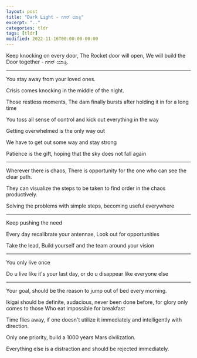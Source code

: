 ```yaml
---
layout: post
title: "Dark Light - ಗಗನ್ ಯಾತ್ರಿ"
excerpt: ".."
categories: tldr
tags: [tldr]
modified: 2022-11-16T00:00:00-00:00
---
```


Keep knocking on every door,
The Rocket door will open,
We will build the Door together - ಗಗನ್ ಯಾತ್ರಿ.

--- 

You stay away from your loved ones.

Crisis comes knocking in the middle of the night.

Those restless moments, The dam finally bursts after holding it in for a long time

You toss all sense of control and kick out everything in the way

Getting overwhelmed is the only way out

We have to get out some way and stay strong

Patience is the gift, hoping that the sky does not fall again

----

Wherever there is chaos, There is opportunity for the one who can see the clear path.

They can visualize the steps to be taken to find order in the chaos productively.

Solving the problems with simple steps, becoming useful everywhere

----

Keep pushing the need 

Every day recalibrate your antennae, Look out for opportunities 

Take the lead, Build yourself and the team around your vision

----

You only live once

Do u live like it's your last day, or do u disappear like everyone else

----

Your goal, should be the reason to jump out of bed every morning.

Ikigai should be definite, audacious, never been done before, for glory only comes to those
Who eat impossible for breakfast

Time flies away, if one doesn't utilize it immediately and intelligently with direction.

Only one priority,  build a 1000 years Mars civilization.  

Everything else is a distraction and should be rejected immediately.

<!--

* House Rules
  * Membership via Invite Only
  * Membership annulled, if 3 consecutive meets are skipped
  * No membership fees
  * Non-alcoholic, smoke-free and meatless sessions
  * Bring your food/ beverages/ order nearby
  * Host - gets a veto on barring members from a single meet
  * Location - Voluntary hosting by members based on available space for members
  * Group size - 10
    * Add +1 members, by presenting 3 topics
    * Members added to wait-list, become members once next pingala sequence is reached

-->

<!--

3 Month Target  - 21/11/22 To 20/2/24
1. Prototype for "Bhoomi : Garuda" module
2. 1 Patent Application Completion
3. 1 Conference Full paper submission

Garuda module
1. Orientation - Navigation- Sachin
2. Vision: Plant identification- Rohith
3. DNA algorithm- snapshots - TBD
4. Scheduler - TBD
5. Raspberry Pi Deployment- TBD
6. MuJoCo Simulation- TBD

-->
